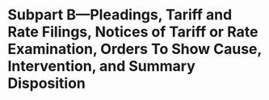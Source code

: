 # Subpart B—Pleadings, Tariff and Rate Filings, Notices of Tariff or Rate Examination, Orders To Show Cause, Intervention, and Summary Disposition

